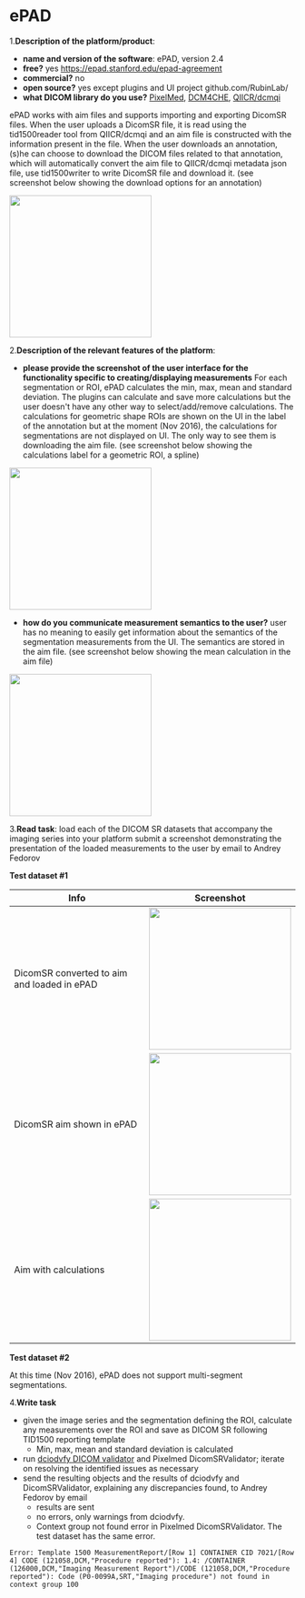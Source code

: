 # ePAD

1.**Description of the platform/product**:
 * **name and version of the software**: ePAD, version 2.4
 * **free?** yes https://epad.stanford.edu/epad-agreement
 * **commercial?** no
 * **open source?** yes except plugins and UI project github.com/RubinLab/
 * **what DICOM library do you use?** [PixelMed](http://www.pixelmed.com/), [DCM4CHE](http://www.dcm4che.org/), [QIICR/dcmqi](https://github.com/QIICR/dcmqi)

ePAD works with aim files and supports importing and exporting DicomSR files. When the user uploads a DicomSR file, it is read using the tid1500reader tool from QIICR/dcmqi and an aim file is constructed with the information present in the file. When the user downloads an annotation, (s)he can choose to download the DICOM files related to that annotation, which will automatically convert the aim file to QIICR/dcmqi metadata json file, use tid1500writer to write DicomSR file and download it. (see screenshot below showing the download options for an annotation)

<img src="../../../images/epadsr_downloadaim.png" width=250>

2.**Description of the relevant features of the platform**: 
 * **please provide the screenshot of the user interface for the functionality specific to creating/displaying measurements** For each segmentation or ROI, ePAD calculates the min, max, mean and standard deviation. The plugins can calculate and save more calculations but the user doesn't have any other way to select/add/remove calculations. The calculations for geometric shape ROIs are shown on the UI in the label of the annotation but at the moment (Nov 2016), the calculations for segmentations are not displayed on UI. The only way to see them is downloading the aim file. (see screenshot below showing the calculations label for a geometric ROI, a spline)
 
 <img src="../../../images/epadsr_roi.png" width=250>
 
 * **how do you communicate measurement semantics to the user?** user has no meaning to easily get information about the semantics of the segmentation measurements from the UI. The semantics are stored in the aim file. (see screenshot below showing the mean calculation in the aim file)

 <img src="../../../images/epadsr_mean.png" width=250>

3.**Read task**: load each of the DICOM SR datasets that accompany the imaging series into your platform
submit a screenshot demonstrating the presentation of the loaded measurements to the user by email to Andrey Fedorov

**Test dataset #1**

| Info | Screenshot |
| -- | -- |
| DicomSR converted to aim and loaded in ePAD | <img src="../../../images/epadsr_loaded.png" width=250> |
| DicomSR aim shown in ePAD | <img src="../../../images/epadsr_segmentation.png" width=250> |
| Aim with calculations| <img src="../../../images/epadsr_aim.png" width=250> 

**Test dataset #2**

At this time (Nov 2016), ePAD does not support multi-segment segmentations.

4.**Write task**
 * given the image series and the segmentation defining the ROI, calculate any measurements over the ROI and save as DICOM SR following TID1500 reporting template
   * Min, max, mean and standard deviation is calculated
 * run [dciodvfy DICOM validator](http://www.dclunie.com/dicom3tools/dciodvfy.html) and Pixelmed DicomSRValidator; iterate on resolving the identified issues as necessary
 * send the resulting objects and the results of dciodvfy and DicomSRValidator, explaining any discrepancies found, to Andrey Fedorov by email
   * results are sent
   * no errors, only warnings from dciodvfy. 
   * Context group not found error in Pixelmed DicomSRValidator. The test dataset has the same error.
   
```Error: Template 1500 MeasurementReport/[Row 1] CONTAINER CID 7021/[Row 4] CODE (121058,DCM,"Procedure reported"): 1.4: /CONTAINER (126000,DCM,"Imaging Measurement Report")/CODE (121058,DCM,"Procedure reported"): Code (P0-0099A,SRT,"Imaging procedure") not found in context group 100```



